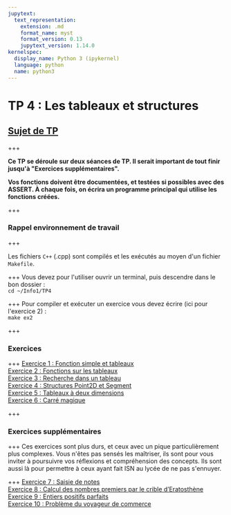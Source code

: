 ```yaml
---
jupytext:
  text_representation:
    extension: .md
    format_name: myst
    format_version: 0.13
    jupytext_version: 1.14.0
kernelspec:
  display_name: Python 3 (ipykernel)
  language: python
  name: python3
---
```


# TP 4 : Les tableaux et structures

## <a href="TP4.pdf">Sujet de TP</a>


+++

**Ce TP se déroule sur deux séances de TP. Il serait important de tout finir jusqu'à "Exercices supplémentaires".**

**Vos fonctions doivent être documentées, et testées si possibles avec des ASSERT. À chaque fois, on écrira un programme principal qui utilise les fonctions créées.**

+++

### Rappel environnement de travail

+++ 

Les fichiers `C++` (.cpp) sont compilés et les exécutés au moyen d'un fichier `Makefile`.

+++
Vous devez pour l'utiliser ouvrir un terminal, puis descendre dans le bon dossier :  
`cd ~/Info1/TP4`

+++
Pour compiler et exécuter un exercice vous devez écrire (ici pour l'exercice 2) :  
`make ex2`
	
+++

### Exercices

+++
[Exercice 1 : Fonction simple et tableaux](ex1.cpp)  
[Exercice 2 : Fonctions sur les tableaux](ex2.cpp)  
[Exercice 3 : Recherche dans un tableau](ex3.cpp)  
[Exercice 4 : Structures Point2D et Segment](ex4.cpp)  
[Exercice 5 : Tableaux à deux dimensions](ex5.cpp)  
[Exercice 6 : Carré magique](ex6.cpp)  


+++
### Exercices supplémentaires
+++
Ces exercices sont plus durs, et ceux avec un pique particulièrement plus complexes. Vous n'êtes pas sensés les maîtriser, ils sont pour vous inviter à poursuivre vos réflexions et compréhension des concepts. Ils sont aussi là pour permettre à ceux ayant fait ISN au lycée de ne pas s'ennuyer. 

+++
[Exercice 7 : Saisie de notes](ex7.cpp)  
[Exercice 8 : Calcul des nombres premiers par le crible d’Eratosthène](ex8.cpp)  
[Exercice 9 : Entiers positifs parfaits](ex9.cpp)  
[Exercice 10 : Problème du voyageur de commerce](ex10.cpp)  


